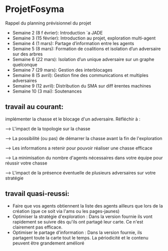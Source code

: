 # ProjetFosyma
 Rappel du planning prévisionnel du projet 
 - Semaine 2 (8 f évrier):    Introduction `a JADE
 - Semaine 3 (15 février):    Introduction au projet, exploration multi-agent
 - Semaine 4 (1 mars):    Partage d’information entre les agents
 - Semaine 5 (8 mars):    Formation de coalitions et isolation d’un adversaire sur des arbres
 - Semaine 6 (22 mars):    Isolation d’un unique adversaire sur un graphe quelconque
 - Semaine 7 (29 mars):    Gestion des interblocages
 - Semaine 8 (5 avril):    Gestion fine des communications et multiples adversaires
 - Semaine 9 (12 avril):    Distribution du SMA sur diff ́erentes machines
 - Semaine 10 (3 mai):    Soutenances


## travail au courant:
 implémenter la chasse et le blocage d'un adversaire. Réfléchir à  : 
 
 --> L'impact de la topologie sur la chasse
 
 --> La possibilité (ou pas) de démarrer la chasse avant la fin de l'exploration
 
 --> Les informations a retenir pour pouvoir réaliser une chasse efficace
 
 --> La minimisation du nombre d'agents nécessaires dans votre équipe pour réussir votre chasse
 
 --> L'impact de la présence éventuelle de plusieurs adversaires sur votre stratégie
 
 ## travail quasi-reussi:
  - Faire que vos agents obtiennent la liste des agents ailleurs que lors de la création (que ce soit via l'ams ou les pages-jaunes)
 - Optimiser la stratégie d'exploration : Dans la version fournie ils vont rapidement se suivre dès qu'ils ont partagé leur carte. Ce n'est clairement pas efficace.
 - Optimiser le partage d'information : Dans la version fournie, ils partagent toute la carte tout le temps. La périodicité et le contenu peuvent être grandement amélioré
